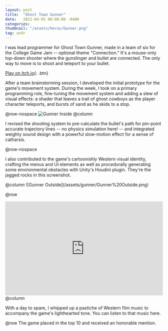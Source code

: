 ```yaml
---
layout: post
title:  "Ghost Town Gunner"
date:   2021-04-05 00:00:00 -0400
categories: 
thumbnail: "/assets/heros/Gunner.png"
tag: andr
---
```

I was lead programmer for Ghost Town Gunner, made in a team of six for the College Game Jam -- optional theme "Connection." It's a mouse-only top-down shooter where the gunslinger and bullet are connected. The only way to move is to shoot and teleport to your bullet.

[Play on itch.io](https://vluk1.itch.io/ghost-town-gunner){: .btn}

After a team brainstorming session, I developed the initial prototype for the game's movement system. During the week, I took on a primary programming role, fine-tuning the movement system and adding a slew of visual effects: a shader that leaves a trail of ghost cowboys as the player character teleports, and bursts of sand as he skids to a stop. 

@row-nospace
![Gunner Inside](/assets/gunner/Gunner%20Inside.png)
@column
<p class="pbox">I revised the shooting system to pre-calculate the bullet's path for pin-point accurate trajectory lines -- no physics simulation here! -- and integrated weighty sound design with a powerful slow-motion effect for a sense of catharsis.</p>

@row-nospace
<p class="pbox">I also contributed to the game's cartoonishly Western visual identity, crafting the menus and UI elements as well as procedurally generating some environmental obstacles with Unity's Houdini plugin. They're the jagged rocks in this screenshot.</p>
@column
![Gunner Outside](/assets/gunner/Gunner%20Outside.png)

@row
<iframe width="100%" height="300" scrolling="no" frameborder="no" allow="autoplay" src="https://w.soundcloud.com/player/?url=https%3A//api.soundcloud.com/tracks/1558050223&color=%236c6c73&auto_play=false&hide_related=false&show_comments=true&show_user=true&show_reposts=false&show_teaser=true&visual=true"></iframe>
@column
<p class="pbox">With a day to spare, I whipped up a pastiche of Western film music to accompany the game's lighthearted tone. You can listen to that music here.</p>

@row
The game placed in the top 10 and received an honorable mention.